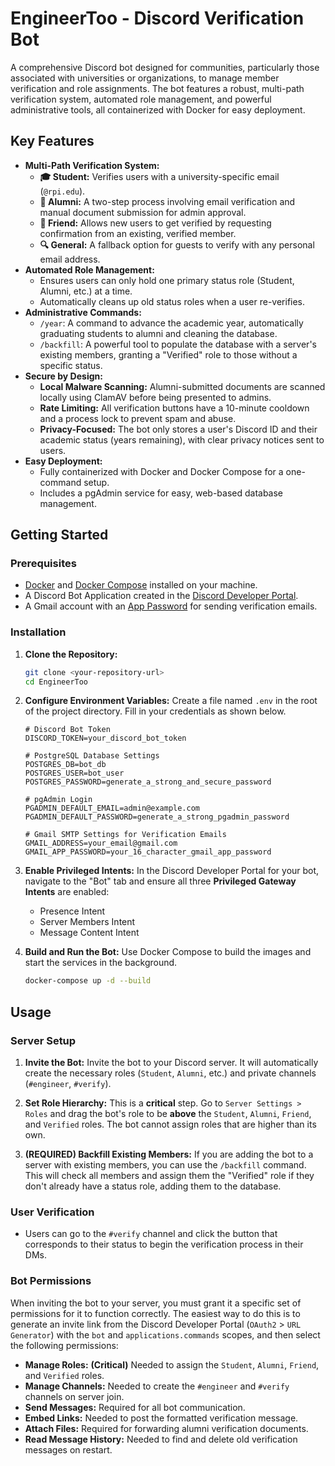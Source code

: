 # EngineerToo - Discord Verification Bot

A comprehensive Discord bot designed for communities, particularly those associated with universities or organizations, to manage member verification and role assignments. The bot features a robust, multi-path verification system, automated role management, and powerful administrative tools, all containerized with Docker for easy deployment.

## Key Features

- **Multi-Path Verification System:**
    - **🎓 Student:** Verifies users with a university-specific email (`@rpi.edu`).
    - **🎊 Alumni:** A two-step process involving email verification and manual document submission for admin approval.
    - **👥 Friend:** Allows new users to get verified by requesting confirmation from an existing, verified member.
    - **🔍 General:** A fallback option for guests to verify with any personal email address.
- **Automated Role Management:**
    - Ensures users can only hold one primary status role (Student, Alumni, etc.) at a time.
    - Automatically cleans up old status roles when a user re-verifies.
- **Administrative Commands:**
    - `/year`: A command to advance the academic year, automatically graduating students to alumni and cleaning the database.
    - `/backfill`: A powerful tool to populate the database with a server's existing members, granting a "Verified" role to those without a specific status.
- **Secure by Design:**
    - **Local Malware Scanning:** Alumni-submitted documents are scanned locally using ClamAV before being presented to admins.
    - **Rate Limiting:** All verification buttons have a 10-minute cooldown and a process lock to prevent spam and abuse.
    - **Privacy-Focused:** The bot only stores a user's Discord ID and their academic status (years remaining), with clear privacy notices sent to users.
- **Easy Deployment:**
    - Fully containerized with Docker and Docker Compose for a one-command setup.
    - Includes a pgAdmin service for easy, web-based database management.

## Getting Started

### Prerequisites

- [Docker](https://www.docker.com/get-started) and [Docker Compose](https://docs.docker.com/compose/install/) installed on your machine.
- A Discord Bot Application created in the [Discord Developer Portal](https://discord.com/developers/applications).
- A Gmail account with an [App Password](https://support.google.com/accounts/answer/185833) for sending verification emails.

### Installation

1.  **Clone the Repository:**
    ```bash
    git clone <your-repository-url>
    cd EngineerToo
    ```

2.  **Configure Environment Variables:**
    Create a file named `.env` in the root of the project directory. Fill in your credentials as shown below.

    ```env
    # Discord Bot Token
    DISCORD_TOKEN=your_discord_bot_token

    # PostgreSQL Database Settings
    POSTGRES_DB=bot_db
    POSTGRES_USER=bot_user
    POSTGRES_PASSWORD=generate_a_strong_and_secure_password

    # pgAdmin Login
    PGADMIN_DEFAULT_EMAIL=admin@example.com
    PGADMIN_DEFAULT_PASSWORD=generate_a_strong_pgadmin_password

    # Gmail SMTP Settings for Verification Emails
    GMAIL_ADDRESS=your_email@gmail.com
    GMAIL_APP_PASSWORD=your_16_character_gmail_app_password
    ```

3.  **Enable Privileged Intents:**
    In the Discord Developer Portal for your bot, navigate to the "Bot" tab and ensure all three **Privileged Gateway Intents** are enabled:
    - Presence Intent
    - Server Members Intent
    - Message Content Intent

4.  **Build and Run the Bot:**
    Use Docker Compose to build the images and start the services in the background.

    ```bash
    docker-compose up -d --build
    ```

## Usage

### Server Setup

1.  **Invite the Bot:** Invite the bot to your Discord server. It will automatically create the necessary roles (`Student`, `Alumni`, etc.) and private channels (`#engineer`, `#verify`).

2.  **Set Role Hierarchy:** This is a **critical** step. Go to `Server Settings > Roles` and drag the bot's role to be **above** the `Student`, `Alumni`, `Friend`, and `Verified` roles. The bot cannot assign roles that are higher than its own.

3.  **(REQUIRED) Backfill Existing Members:** If you are adding the bot to a server with existing members, you can use the `/backfill` command. This will check all members and assign them the "Verified" role if they don't already have a status role, adding them to the database.

### User Verification

-   Users can go to the `#verify` channel and click the button that corresponds to their status to begin the verification process in their DMs.

### Bot Permissions

When inviting the bot to your server, you must grant it a specific set of permissions for it to function correctly. The easiest way to do this is to generate an invite link from the Discord Developer Portal (`OAuth2` > `URL Generator`) with the `bot` and `applications.commands` scopes, and then select the following permissions:

-   **Manage Roles:** **(Critical)** Needed to assign the `Student`, `Alumni`, `Friend`, and `Verified` roles.
-   **Manage Channels:** Needed to create the `#engineer` and `#verify` channels on server join.
-   **Send Messages:** Required for all bot communication.
-   **Embed Links:** Needed to post the formatted verification message.
-   **Attach Files:** Required for forwarding alumni verification documents.
-   **Read Message History:** Needed to find and delete old verification messages on restart.
